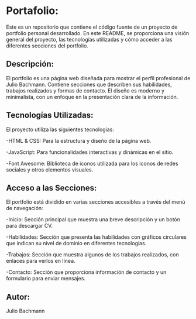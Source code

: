 # Portafolio:
Este es un repositorio que contiene el código fuente de un proyecto de portfolio personal desarrollado. En este README, se proporciona una visión general del proyecto, las tecnologías utilizadas y cómo acceder a las diferentes secciones del portfolio.

## Descripción:
El portfolio es una página web diseñada para mostrar el perfil profesional de Julio Bachmann. Contiene secciones que describen sus habilidades, trabajos realizados y formas de contacto. El diseño es moderno y minimalista, con un enfoque en la presentación clara de la información.

## Tecnologías Utilizadas:
El proyecto utiliza las siguientes tecnologías:

  -HTML & CSS: Para la estructura y diseño de la página web.
  
  -JavaScript: Para funcionalidades interactivas y dinámicas en el sitio.
  
  -Font Awesome: Biblioteca de iconos utilizada para los iconos de redes sociales y otros elementos visuales.
  
## Acceso a las Secciones:
  El portfolio está dividido en varias secciones accesibles a través del menú de navegación:
  
  -Inicio: Sección principal que muestra una breve descripción y un botón para descargar CV.
  
  -Habilidades: Sección que presenta las habilidades con gráficos circulares que indican su nivel de dominio en diferentes tecnologías.
  
  -Trabajos: Sección que muestra algunos de los trabajos realizados, con enlaces para verlos en línea.
  
  -Contacto: Sección que proporciona información de contacto y un formulario para enviar mensajes.

## Autor:
  Julio Bachmann
